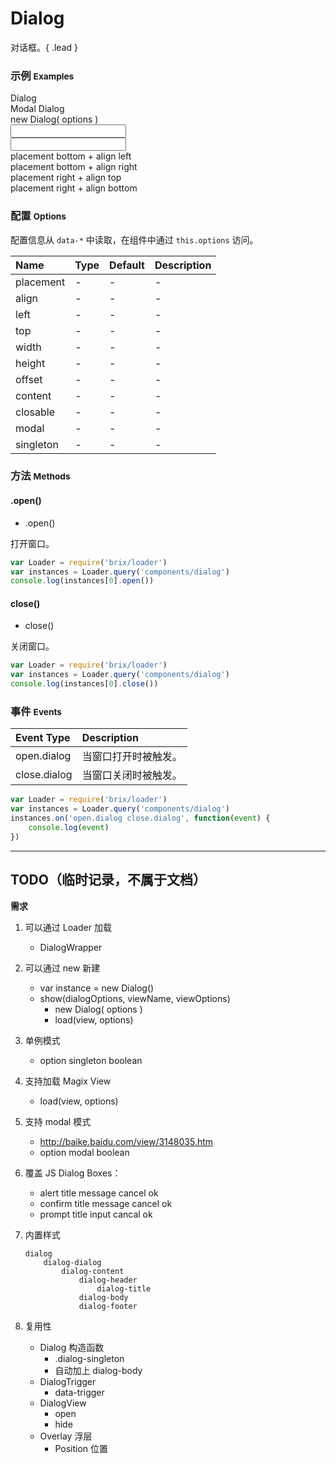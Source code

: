 # Dialog

对话框。{ .lead }

<!-- ### 快速导航 <small>Quick Nav</small>

<div class="row">
    <div class="col-sm-4">
        <h4>Options</h4>
        <div><a href="">TODO</a></div>
        <div><a href="">TODO</a></div>
    </div>
    <div class="col-sm-4">
        <h4>Methods</h4>
        <div><a href="">TODO</a></div>
        <div><a href="">TODO</a></div>
    </div>
    <div class="col-sm-4">
        <h4>Events</h4>
        <div><a href="">TODO</a></div>
        <div><a href="">TODO</a></div>
    </div>
</div> -->

### 示例 <small>Examples</small>

<style type="text/css">
    .dialog .dialog-content {
        border: 1px solid #E6E6E6;
        box-shadow: none;
    }
</style>

<div class="bs-example bs-example-modal">
    <div class="content">
        <div bx-name="components/dialog" bx-click="open" data-content="<div class='dialog-body'>hello<div>" data-placement="bottom" data-align="left" class="btn btn-default">Dialog</div>
        <div bx-name="components/dialog" bx-click="open" data-content="<div class='dialog-body'>hello<div>" data-placement="bottom" data-align="left" data-modal="true" class="btn btn-default">Modal Dialog</div>
        <div class="btn btn-default" bx-click="oepnDialog">new Dialog( options )</div>
    </div>
</div>
<div class="bs-example bs-example-modal">
    <div class="content">
        <input id="inputTrigger" bx-name="components/dialog" bx-focusin="open" bx-focusout="close" data-content="<div class='dialog-body'>hello</div>" data-placement="right" data-align="top" data-closable="false" data-offset="{ top: -10, left: 5 }" data-width="400" type="text" class="form-control w200">
    </div>
</div>
<div class="bs-example bs-example-modal">
    <div class="content">
        <input id="inputTrigger" bx-name="components/dialog" bx-focusin="open" bx-focusout="close" bx-options="{
            content: '\
                <div class=\'dialog-header\'>\
                    <h4 class=\'dialog-title\'>Title</h4>\
                </div>\
                <div class=\'dialog-body\'>\
                    <div>Content</div>\
                </div>\
                <div class=\'dialog-footer\'>\
                    <div>Close</div>\
                </div>\
            ',
            placement: 'right',
            align: 'top',
            closable: false,
            offset: {
                top: -10, 
                left: 5
            },
            width: 400
        }" type="text" class="form-control w200">
    </div>
</div>
<div class="bs-example bs-example-modal">
    <div class="content">
        <div bx-name="components/dialog" bx-click="open" data-placement="bottom" data-align="left" data-width="300" data-content="Bad men live so that they may eat and drink, whereas good men eat and drink so that they may live." class="btn btn-default">placement bottom + align left</div>
        <div bx-name="components/dialog" bx-click="open" data-placement="bottom" data-align="right" data-width="300" data-content="Bad men live so that they may eat and drink, whereas good men eat and drink so that they may live." class="btn btn-default">placement bottom + align right</div>
    </div>
</div>
<div class="bs-example bs-example-modal">
    <div class="content">
        <div bx-name="components/dialog" bx-click="open" data-placement="right" data-align="top" data-width="300" data-content="Bad men live so that they may eat and drink, whereas good men eat and drink so that they may live." class="btn btn-default">placement right + align top</div>
        <div bx-name="components/dialog" bx-click="open" data-placement="right" data-align="bottom" data-width="300" data-content="Bad men live so that they may eat and drink, whereas good men eat and drink so that they may live." class="btn btn-default">placement right + align bottom</div>
    </div>
</div>

<script type="text/javascript">
    require(['brix/loader', 'log'], function(Loader, log) {
        Loader.boot(function() {
            var instances = Loader.query('components/dialog')
            instances.on('show.dialog hide.dialog', function(event) {
                console.log(event.type, event.namespace)
            })
            var $inputTrigger = Loader.query($('#inputTrigger'))[0]
            $inputTrigger.on('show.dialog', function(event) {
                var $content = $inputTrigger.$relatedElement.find('.content')
                Loader.load($content, 'components/spin')
            })
        })
    })
</script>

### 配置 <small>Options</small>

配置信息从 `data-*` 中读取，在组件中通过 `this.options` 访问。

Name | Type | Default | Description
:--- | :--- | :------ | :----------
placement | - | - | -
align | - | - | -
left | - | - | -
top | - | - | -
width | - | - | -
height | - | - | -
offset | - | - | -
content | - | - | -
closable | - | - | -
modal | - | - | -
singleton | - | - | -

### 方法 <small>Methods</small>

#### .open()

* .open()

打开窗口。

```js
var Loader = require('brix/loader')
var instances = Loader.query('components/dialog')
console.log(instances[0].open())
```

#### close()

* close()

关闭窗口。

```js
var Loader = require('brix/loader')
var instances = Loader.query('components/dialog')
console.log(instances[0].close())
```

### 事件 <small>Events</small>

Event Type | Description
:--------- | :----------
open.dialog | 当窗口打开时被触发。
close.dialog | 当窗口关闭时被触发。

```js
var Loader = require('brix/loader')
var instances = Loader.query('components/dialog')
instances.on('open.dialog close.dialog', function(event) {
    console.log(event)
})
```

---

## TODO（临时记录，不属于文档）

**需求**

1. 可以通过 Loader 加载
    * DialogWrapper
2. 可以通过 new 新建 
    * var instance = new Dialog()
    * show(dialogOptions, viewName, viewOptions)
        * new Dialog( options )
        * load(view, options)
3. 单例模式
    * option singleton boolean
4. 支持加载 Magix View
    * load(view, options)
5. 支持 modal 模式
    * http://baike.baidu.com/view/3148035.htm
    * option modal boolean
6. 覆盖 JS Dialog Boxes：
    * alert       title message cancel ok
    * confirm     title message cancel ok
    * prompt      title input cancal  ok
7. 内置样式
    ```
    dialog
        dialog-dialog
            dialog-content
                dialog-header
                    dialog-title
                dialog-body
                dialog-footer
    ```
8. 复用性

    * Dialog 构造函数
        * .dialog-singleton
        * 自动加上 dialog-body
    * DialogTrigger
        * data-trigger
    * DialogView
        * open
        * hide
    * Overlay 浮层
        * Position 位置



